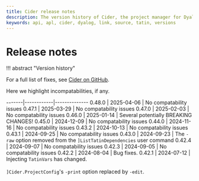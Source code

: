 ```yaml
---
title: Cider release notes
description: The version history of Cider, the project manager for Dyalog APL software authors.
keywords: api, apl, cider, dyalog, link, source, tatin, versions
---
```

# Release notes


!!! abstract "Version history"

For a full list of fixes, see [Cider on GitHub](https://github.com/aplteam/Cider/releases).

Here we highlight incompatabilities, if any.

<style>
  .nowrap {
    white-space: nowrap;
  }
</style>

-------|------------|--------------
0.48.0 | 2025-04-06 | No compatability issues
0.47.1 | 2025-03-29 | No compatability issues
0.47.0 | 2025-02-03 | No compatability issues
0.46.0 | 2025-01-14 | Several potentially BREAKING CHANGES!
0.45.0 | 2024-12-09 | No compatability issues
0.44.0 | 2024-11-16 | No compatability issues
0.43.2 | 2024-10-13 | No compatability issues
0.43.1 | 2024-09-25 | No compatability issues
0.43.0 | 2024-09-23 | The `-raw` option removed from the `]ListTatinDependencies` user command
0.42.4 | 2024-09-07 | No compatability issues
0.42.3 | 2024-09-05 | No compatability issues
0.42.2 | <span class="nowrap">2024-08-04</span> | Bug fixes.
0.42.1 | 2024-07-12 | Injecting `TatinVars` has changed.<br><br>`]Cider.ProjectConfig`'s `-print` option replaced by `-edit`.
















